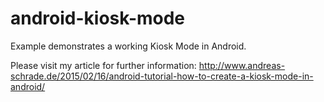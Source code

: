 # android-kiosk-mode
Example demonstrates a working Kiosk Mode in Android.

Please visit my article for further information: http://www.andreas-schrade.de/2015/02/16/android-tutorial-how-to-create-a-kiosk-mode-in-android/



